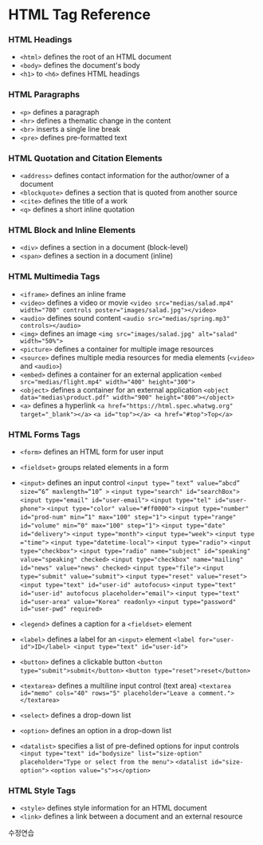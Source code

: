 # HTML Tag Reference

### HTML Headings

- `<html>` defines the root of an HTML document
- `<body>` defines the document's body
- `<h1>` to `<h6>` defines HTML headings

### HTML Paragraphs

- `<p>` defines a paragraph
- `<hr>` defines a thematic change in the content
- `<br>` inserts a single line break
- `<pre>` defines pre-formatted text

### HTML Quotation and Citation Elements

- `<address>` defines contact information for the author/owner of a document
- `<blockquote>` defines a section that is quoted from another source
- `<cite>` defines the title of a work
- `<q>` defines a short inline quotation

### HTML Block and Inline Elements

- `<div>` defines a section in a document (block-level)
- `<span>` defines a section in a document (inline)

### HTML Multimedia Tags

- `<iframe>` defines an inline frame
- `<video>` defines a video or movie
  `<video src="medias/salad.mp4" width="700" controls poster="images/salad.jpg"></video>`
- `<audio>` defines sound content
  `<audio src="medias/spring.mp3" controls></audio>`
- `<img>` defines an image
  `<img src="images/salad.jpg" alt="salad" width="50%">`
- `<picture>` defines a container for multiple image resources
- `<source>` defines multiple media resources for media elements (`<video>` and `<audio>`)
- `<embed>` defines a container for an external application
  `<embed src="medias/flight.mp4" width="400" height="300">`
- `<object>` defines a container for an external application
  `<object data="medias\product.pdf" width="900" height="800"></object>`
- `<a>` defines a hyperlink
  `<a href="https://html.spec.whatwg.org" target="_blank"></a>`
  `<a id="top"></a> <a href="#top">Top</a>`

### HTML Forms Tags

- `<form>` defines an HTML form for user input
- `<fieldset>` groups related elements in a form
- `<input>` defines an input control
  `<input type=＂text“ value=“abcd” size=“6” maxlength=“10” >`
  `<input type="search" id="searchBox">`
  `<input type="email" id="user-email">`
  `<input type="tel" id="user-phone">`
  `<input type="color" value="#ff0000">`
  `<input type="number" id="prod-num" min=“1" max="100" step="1">`
  `<input type="range" id="volume" min=“0" max="100" step="1">`
  `<input type="date" id="delivery">`
  `<input type="month">`
  `<input type="week">`
  `<input type ="time">`
  `<input type="datetime-local">`
  `<input type="radio">`
  `<input type="checkbox">`
  `<input type="radio" name="subject" id="speaking" value="speaking" checked>`
  `<input type="checkbox" name="mailing" id="news" value="news" checked>`
  `<input type="file">`
  `<input type="submit" value="submit">`
  `<input type="reset" value="reset">`
  `<input type="text" id="user-id" autofocus>`
  `<input type="text" id="user-id" autofocus placeholder="email">`
  `<input type="text" id="user-area" value="Korea" readonly>`
  `<input type="password" id="user-pwd" required>`

- `<legend`> defines a caption for a `<fieldset>` element
- `<label>` defines a label for an `<input>` element
  `<label for="user-id">ID</label> <input type="text" id="user-id">`
- `<button>` defines a clickable button
  `<button type="submit">submit</button>`
  `<button type="reset">reset</button>`
- `<textarea>` defines a multiline input control (text area)
  `<textarea id="memo" cols="40" rows="5" placeholder="Leave a comment."></textarea>`
- `<select>` defines a drop-down list
- `<option>` defines an option in a drop-down list
- `<datalist>` specifies a list of pre-defined options for input controls
  `<input type="text" id="bodysize" list="size-option" placeholder="Type or select from the menu">`
  `<datalist id="size-option">`
  `<option value="s">s</option>`

### HTML Style Tags

- `<style>` defines style information for an HTML document
- `<link>` defines a link between a document and an external resource

수정연습
